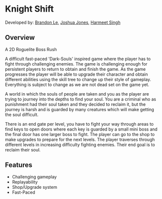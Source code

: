 # Knight Shift
Developed by: [Brandon Le](https://github.com/oopsuwu), [Joshua Jones](https://github.com/zeekblitz), [Harmeet Singh](https://github.com/HarmeetSingh-001)
## Overview
A 2D Roguelite Boss Rush

A difficult fast-paced 'Dark-Souls' inspired game where the player has to fight through challenging enemies. The game is challenging enough for persistent players to return to obtain and finish the game. As the game progresses the player will be able to upgrade their character and obtain different abilities using the skill tree to change up their style of gameplay. Everything is subject to change as we are not dead set on the game yet.

A world in which the souls of people are taken and you as the player are trying to journey into the depths to find your soul.
You are a criminal who as punishment had their soul taken and they decided to reclaim it, but the journey is harsh and is guarded by many creatures which will make getting the soul difficult.

There is an end gate per level, you have to fight your way through areas to find keys to open doors where each key is guarded by a small mini boss and the final door has one larger boss to fight. The player can go to the shop to make upgrades to prepare for the next levels.
The player traverses through different levels in increasing difficulty fighting enemies. Their end goal is to reclaim their soul.

## Features
- Challenging gameplay
- Replayability
- Shop/Upgrade system
- Fast-Paced

